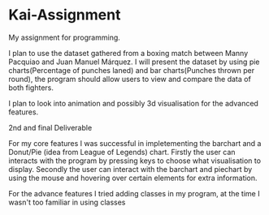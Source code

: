 # Kai-Assignment
My assignment for programming.

I plan to use the dataset gathered from a boxing match between Manny Pacquiao and Juan Manuel Márquez.
I will present the dataset by using pie charts(Percentage of punches laned) and bar charts(Punches thrown per round),
the program should allow users to view and compare the data of both fighters. 

I plan to look into animation and possibly 3d visualisation for the advanced features.


2nd and final Deliverable

For my core features I was successful in impletementing the barchart and a Donut/Pie (idea from League of Legends) chart. 
Firstly the user can interacts with the program by pressing keys to choose what visualisation to display. Secondly the user 
can interact with the barchart and piechart by using the mouse and hovering over certain elements for extra information. 

For the advance features I tried adding classes in my program, at the time I wasn't too familiar in using classes 